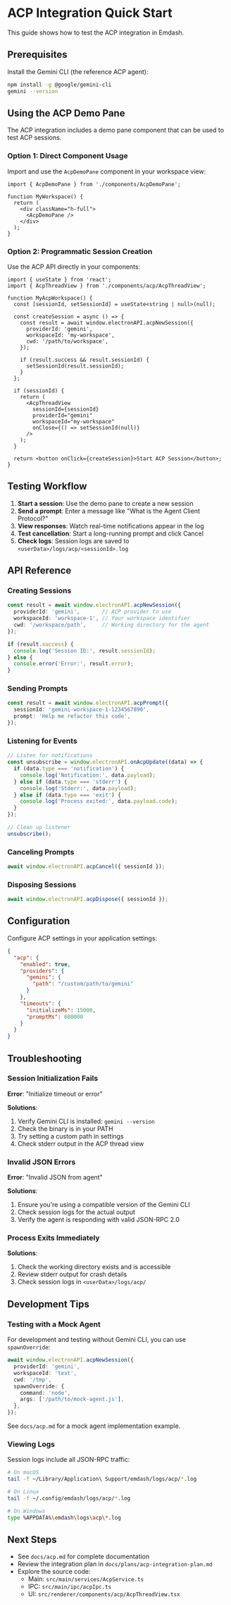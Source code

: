 # ACP Integration Quick Start

This guide shows how to test the ACP integration in Emdash.

## Prerequisites

Install the Gemini CLI (the reference ACP agent):

```bash
npm install -g @google/gemini-cli
gemini --version
```

## Using the ACP Demo Pane

The ACP integration includes a demo pane component that can be used to test ACP sessions.

### Option 1: Direct Component Usage

Import and use the `AcpDemoPane` component in your workspace view:

```tsx
import { AcpDemoPane } from './components/AcpDemoPane';

function MyWorkspace() {
  return (
    <div className="h-full">
      <AcpDemoPane />
    </div>
  );
}
```

### Option 2: Programmatic Session Creation

Use the ACP API directly in your components:

```tsx
import { useState } from 'react';
import { AcpThreadView } from './components/acp/AcpThreadView';

function MyAcpWorkspace() {
  const [sessionId, setSessionId] = useState<string | null>(null);
  
  const createSession = async () => {
    const result = await window.electronAPI.acpNewSession({
      providerId: 'gemini',
      workspaceId: 'my-workspace',
      cwd: '/path/to/workspace',
    });
    
    if (result.success && result.sessionId) {
      setSessionId(result.sessionId);
    }
  };
  
  if (sessionId) {
    return (
      <AcpThreadView
        sessionId={sessionId}
        providerId="gemini"
        workspaceId="my-workspace"
        onClose={() => setSessionId(null)}
      />
    );
  }
  
  return <button onClick={createSession}>Start ACP Session</button>;
}
```

## Testing Workflow

1. **Start a session**: Use the demo pane to create a new session
2. **Send a prompt**: Enter a message like "What is the Agent Client Protocol?"
3. **View responses**: Watch real-time notifications appear in the log
4. **Test cancellation**: Start a long-running prompt and click Cancel
5. **Check logs**: Session logs are saved to `<userData>/logs/acp/<sessionId>.log`

## API Reference

### Creating Sessions

```typescript
const result = await window.electronAPI.acpNewSession({
  providerId: 'gemini',       // ACP provider to use
  workspaceId: 'workspace-1', // Your workspace identifier
  cwd: '/workspace/path',     // Working directory for the agent
});

if (result.success) {
  console.log('Session ID:', result.sessionId);
} else {
  console.error('Error:', result.error);
}
```

### Sending Prompts

```typescript
const result = await window.electronAPI.acpPrompt({
  sessionId: 'gemini-workspace-1-1234567890',
  prompt: 'Help me refactor this code',
});
```

### Listening for Events

```typescript
// Listen for notifications
const unsubscribe = window.electronAPI.onAcpUpdate((data) => {
  if (data.type === 'notification') {
    console.log('Notification:', data.payload);
  } else if (data.type === 'stderr') {
    console.log('Stderr:', data.payload);
  } else if (data.type === 'exit') {
    console.log('Process exited:', data.payload.code);
  }
});

// Clean up listener
unsubscribe();
```

### Canceling Prompts

```typescript
await window.electronAPI.acpCancel({ sessionId });
```

### Disposing Sessions

```typescript
await window.electronAPI.acpDispose({ sessionId });
```

## Configuration

Configure ACP settings in your application settings:

```json
{
  "acp": {
    "enabled": true,
    "providers": {
      "gemini": {
        "path": "/custom/path/to/gemini"
      }
    },
    "timeouts": {
      "initializeMs": 15000,
      "promptMs": 600000
    }
  }
}
```

## Troubleshooting

### Session Initialization Fails

**Error**: "Initialize timeout or error"

**Solutions**:
1. Verify Gemini CLI is installed: `gemini --version`
2. Check the binary is in your PATH
3. Try setting a custom path in settings
4. Check stderr output in the ACP thread view

### Invalid JSON Errors

**Error**: "Invalid JSON from agent"

**Solutions**:
1. Ensure you're using a compatible version of the Gemini CLI
2. Check session logs for the actual output
3. Verify the agent is responding with valid JSON-RPC 2.0

### Process Exits Immediately

**Solutions**:
1. Check the working directory exists and is accessible
2. Review stderr output for crash details
3. Check session logs in `<userData>/logs/acp/`

## Development Tips

### Testing with a Mock Agent

For development and testing without Gemini CLI, you can use `spawnOverride`:

```typescript
await window.electronAPI.acpNewSession({
  providerId: 'gemini',
  workspaceId: 'test',
  cwd: '/tmp',
  spawnOverride: {
    command: 'node',
    args: ['/path/to/mock-agent.js'],
  },
});
```

See `docs/acp.md` for a mock agent implementation example.

### Viewing Logs

Session logs include all JSON-RPC traffic:

```bash
# On macOS
tail -f ~/Library/Application\ Support/emdash/logs/acp/*.log

# On Linux
tail -f ~/.config/emdash/logs/acp/*.log

# On Windows
type %APPDATA%\emdash\logs\acp\*.log
```

## Next Steps

- See `docs/acp.md` for complete documentation
- Review the integration plan in `docs/plans/acp-integration-plan.md`
- Explore the source code:
  - Main: `src/main/services/AcpService.ts`
  - IPC: `src/main/ipc/acpIpc.ts`
  - UI: `src/renderer/components/acp/AcpThreadView.tsx`
